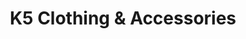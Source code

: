---
title: "K5 Clothing & Accessories"
url: /sainte-marie/k5-clothing-and-accessories/
shop: clothes
---